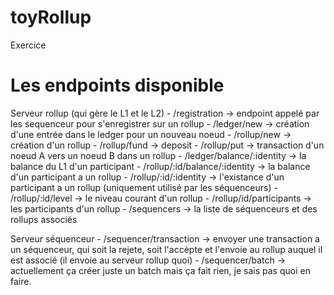 # toyRollup
Exercice

# Les endpoints disponible

Serveur rollup (qui gère le L1 et le L2)
    - /registration -> endpoint appelé par les sequenceur pour s'enregistrer sur un rollup
    - /ledger/new -> création d'une entrée dans le ledger pour un nouveau noeud
    - /rollup/new -> création d'un rollup
    - /rollup/fund -> deposit
    - /rollup/put -> transaction d'un noeud A vers un noeud B dans un rollup
    - /ledger/balance/:identity -> la balance du L1 d'un participant
    - /rollup/:id/balance/:identity -> la balance d'un participant a un rollup
    - /rollup/:id/:identity -> l'existance d'un participant a un rollup (uniquement utilisé par les séquenceurs)
    - /rollup/:id/level -> le niveau courant d'un rollup
    - /rollup/id/participants -> les participants d'un rollup
    - /sequencers -> la liste de séquenceurs et des rollups associés

Serveur séquenceur
    - /sequencer/transaction -> envoyer une transaction a un séquenceur, qui soit la rejete, soit l'accèpte et l'envoie au rollup auquel il est associé (il envoie au serveur rollup quoi)
    - /sequencer/batch -> actuellement ça créer juste un batch mais ça fait rien, je sais pas quoi en faire.